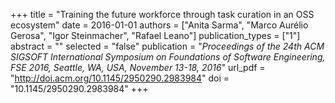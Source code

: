 +++
title = "Training the future workforce through task curation in an OSS ecosystem"
date = 2016-01-01
authors = ["Anita Sarma", "Marco Aurélio Gerosa", "Igor Steinmacher", "Rafael Leano"]
publication_types = ["1"]
abstract = ""
selected = "false"
publication = "*Proceedings of the 24th ACM SIGSOFT International Symposium on Foundations of Software Engineering, FSE 2016, Seattle, WA, USA, November 13-18, 2016*"
url_pdf = "http://doi.acm.org/10.1145/2950290.2983984"
doi = "10.1145/2950290.2983984"
+++

